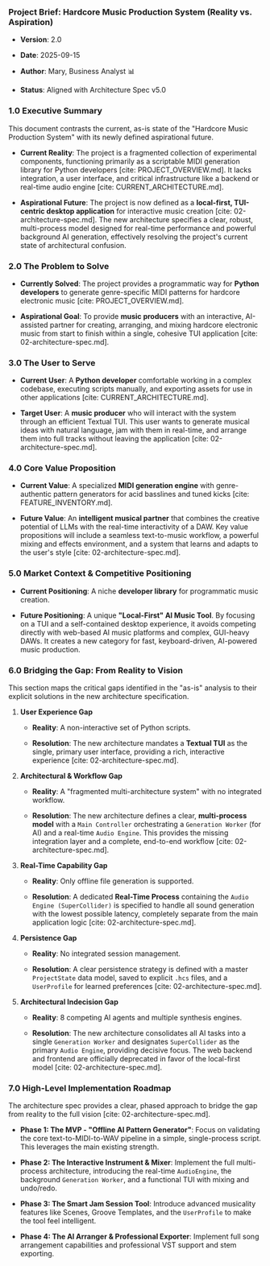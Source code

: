 ### **Project Brief: Hardcore Music Production System (Reality vs. Aspiration)**

-   **Version**: 2.0
    
-   **Date**: 2025-09-15
    
-   **Author**: Mary, Business Analyst 📊
    
-   **Status**: Aligned with Architecture Spec v5.0
    

### 1.0 Executive Summary

This document contrasts the current, as-is state of the "Hardcore Music Production System" with its newly defined aspirational future.

-   **Current Reality**: The project is a fragmented collection of experimental components, functioning primarily as a scriptable MIDI generation library for Python developers \[cite: PROJECT\_OVERVIEW.md\]. It lacks integration, a user interface, and critical infrastructure like a backend or real-time audio engine \[cite: CURRENT\_ARCHITECTURE.md\].
    
-   **Aspirational Future**: The project is now defined as a **local-first, TUI-centric desktop application** for interactive music creation \[cite: 02-architecture-spec.md\]. The new architecture specifies a clear, robust, multi-process model designed for real-time performance and powerful background AI generation, effectively resolving the project's current state of architectural confusion.
    

### 2.0 The Problem to Solve

-   **Currently Solved**: The project provides a programmatic way for **Python developers** to generate genre-specific MIDI patterns for hardcore electronic music \[cite: PROJECT\_OVERVIEW.md\].
    
-   **Aspirational Goal**: To provide **music producers** with an interactive, AI-assisted partner for creating, arranging, and mixing hardcore electronic music from start to finish within a single, cohesive TUI application \[cite: 02-architecture-spec.md\].
    

### 3.0 The User to Serve

-   **Current User**: A **Python developer** comfortable working in a complex codebase, executing scripts manually, and exporting assets for use in other applications \[cite: CURRENT\_ARCHITECTURE.md\].
    
-   **Target User**: A **music producer** who will interact with the system through an efficient Textual TUI. This user wants to generate musical ideas with natural language, jam with them in real-time, and arrange them into full tracks without leaving the application \[cite: 02-architecture-spec.md\].
    

### 4.0 Core Value Proposition

-   **Current Value**: A specialized **MIDI generation engine** with genre-authentic pattern generators for acid basslines and tuned kicks \[cite: FEATURE\_INVENTORY.md\].
    
-   **Future Value**: An **intelligent musical partner** that combines the creative potential of LLMs with the real-time interactivity of a DAW. Key value propositions will include a seamless text-to-music workflow, a powerful mixing and effects environment, and a system that learns and adapts to the user's style \[cite: 02-architecture-spec.md\].
    

### 5.0 Market Context & Competitive Positioning

-   **Current Positioning**: A niche **developer library** for programmatic music creation.
    
-   **Future Positioning**: A unique **"Local-First" AI Music Tool**. By focusing on a TUI and a self-contained desktop experience, it avoids competing directly with web-based AI music platforms and complex, GUI-heavy DAWs. It creates a new category for fast, keyboard-driven, AI-powered music production.
    

### 6.0 Bridging the Gap: From Reality to Vision

This section maps the critical gaps identified in the "as-is" analysis to their explicit solutions in the new architecture specification.

1.  **User Experience Gap**
    
    -   **Reality**: A non-interactive set of Python scripts.
        
    -   **Resolution**: The new architecture mandates a **Textual TUI** as the single, primary user interface, providing a rich, interactive experience \[cite: 02-architecture-spec.md\].
        
2.  **Architectural & Workflow Gap**
    
    -   **Reality**: A "fragmented multi-architecture system" with no integrated workflow.
        
    -   **Resolution**: The new architecture defines a clear, **multi-process model** with a `Main Controller` orchestrating a `Generation Worker` (for AI) and a real-time `Audio Engine`. This provides the missing integration layer and a complete, end-to-end workflow \[cite: 02-architecture-spec.md\].
        
3.  **Real-Time Capability Gap**
    
    -   **Reality**: Only offline file generation is supported.
        
    -   **Resolution**: A dedicated **Real-Time Process** containing the `Audio Engine (SuperCollider)` is specified to handle all sound generation with the lowest possible latency, completely separate from the main application logic \[cite: 02-architecture-spec.md\].
        
4.  **Persistence Gap**
    
    -   **Reality**: No integrated session management.
        
    -   **Resolution**: A clear persistence strategy is defined with a master `ProjectState` data model, saved to explicit `.hcs` files, and a `UserProfile` for learned preferences \[cite: 02-architecture-spec.md\].
        
5.  **Architectural Indecision Gap**
    
    -   **Reality**: 8 competing AI agents and multiple synthesis engines.
        
    -   **Resolution**: The new architecture consolidates all AI tasks into a single `Generation Worker` and designates `SuperCollider` as the primary `Audio Engine`, providing decisive focus. The web backend and frontend are officially deprecated in favor of the local-first model \[cite: 02-architecture-spec.md\].
        

### 7.0 High-Level Implementation Roadmap

The architecture spec provides a clear, phased approach to bridge the gap from reality to the full vision \[cite: 02-architecture-spec.md\].

-   **Phase 1: The MVP - "Offline AI Pattern Generator"**: Focus on validating the core text-to-MIDI-to-WAV pipeline in a simple, single-process script. This leverages the main existing strength.
    
-   **Phase 2: The Interactive Instrument & Mixer**: Implement the full multi-process architecture, introducing the real-time `AudioEngine`, the background `Generation Worker`, and a functional TUI with mixing and undo/redo.
    
-   **Phase 3: The Smart Jam Session Tool**: Introduce advanced musicality features like Scenes, Groove Templates, and the `UserProfile` to make the tool feel intelligent.
    
-   **Phase 4: The AI Arranger & Professional Exporter**: Implement full song arrangement capabilities and professional VST support and stem exporting.

